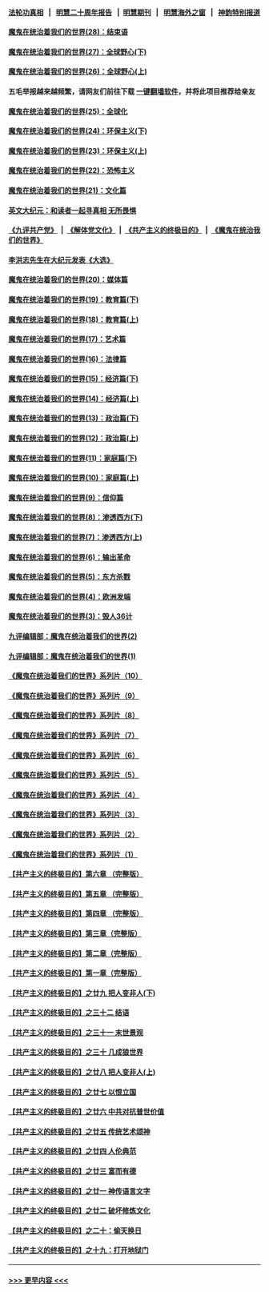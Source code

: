 #### [法轮功真相](https://github.com/gfw-breaker/truth/blob/master/README.md?t=0) &nbsp;&nbsp;|&nbsp;&nbsp; [明慧二十周年报告](https://github.com/gfw-breaker/mh-reports/blob/master/README.md?t=0) &nbsp;&nbsp;|&nbsp;&nbsp;[明慧期刊](https://github.com/gfw-breaker/mh-qikan) &nbsp;&nbsp;|&nbsp;&nbsp; [明慧海外之窗](https://github.com/gfw-breaker/mh-news/blob/master/README.md?t=0) &nbsp;&nbsp;|&nbsp;&nbsp; [神韵特别报道](https://github.com/gfw-breaker/mh-news/blob/master/shenyun.md?t=0)
#### [魔鬼在统治着我们的世界(28)：结束语](../pages/nsc422/n10936246.md?t=06130901) 
#### [魔鬼在统治着我们的世界(27)：全球野心(下)](../pages/nsc422/n10928319.md?t=06130901) 
#### [魔鬼在统治着我们的世界(26)：全球野心(上)](../pages/nsc422/n10900318.md?t=06130901) 
#### 五毛举报越来越频繁，请网友们前往下载 [一键翻墙软件](https://github.com/gfw-breaker/ssr-accounts)，并将此项目推荐给亲友
#### [魔鬼在统治着我们的世界(25)：全球化](../pages/nsc422/n10788205.md?t=06130901) 
#### [魔鬼在统治着我们的世界(24)：环保主义(下)](../pages/nsc422/n10695307.md?t=06130901) 
#### [魔鬼在统治着我们的世界(23)：环保主义(上)](../pages/nsc422/n10688613.md?t=06130901) 
#### [魔鬼在统治着我们的世界(22)：恐怖主义](../pages/nsc422/n10614727.md?t=06130901) 
#### [魔鬼在统治着我们的世界(21)：文化篇](../pages/nsc422/n10597706.md?t=06130901) 
#### [英文大纪元：和读者一起寻真相 无所畏惧](../pages/nsc422/n12542027.md?t=06130901) 
#### [《九评共产党》](https://github.com/begood0513/9ping.md/blob/master/README.md) &nbsp;|&nbsp; [《解体党文化》](../../../../jtdwh.md/blob/master/README.md)  &nbsp;|&nbsp; [《共产主义的终极目的》](../../../../gczydzjmd.md/blob/master/README.md) &nbsp;|&nbsp; [《魔鬼在统治我们的世界》](../../../../mgztzwmdsj.md/blob/master/README.md) 
#### [李洪志先生在大纪元发表《大选》](../pages/nsc422/n12534746.md?t=06130901) 
#### [魔鬼在统治着我们的世界(20)：媒体篇](../pages/nsc422/n10586579.md?t=06130901) 
#### [魔鬼在统治着我们的世界(19)：教育篇(下)](../pages/nsc422/n10564808.md?t=06130901) 
#### [魔鬼在统治着我们的世界(18)：教育篇(上)](../pages/nsc422/n10526970.md?t=06130901) 
#### [魔鬼在统治着我们的世界(17)：艺术篇](../pages/nsc422/n10499093.md?t=06130901) 
#### [魔鬼在统治着我们的世界(16)：法律篇](../pages/nsc422/n10485969.md?t=06130901) 
#### [魔鬼在统治着我们的世界(15)：经济篇(下)](../pages/nsc422/n10469975.md?t=06130901) 
#### [魔鬼在统治着我们的世界(14)：经济篇(上)](../pages/nsc422/n10457370.md?t=06130901) 
#### [魔鬼在统治着我们的世界(13)：政治篇(下)](../pages/nsc422/n10448270.md?t=06130901) 
#### [魔鬼在统治着我们的世界(12)：政治篇(上)](../pages/nsc422/n10444576.md?t=06130901) 
#### [魔鬼在统治着我们的世界(11)：家庭篇(下)](../pages/nsc422/n10440961.md?t=06130901) 
#### [魔鬼在统治着我们的世界(10)：家庭篇(上)](../pages/nsc422/n10435448.md?t=06130901) 
#### [魔鬼在统治着我们的世界(9)：信仰篇](../pages/nsc422/n10432159.md?t=06130901) 
#### [魔鬼在统治着我们的世界(8)：渗透西方(下)](../pages/nsc422/n10429603.md?t=06130901) 
#### [魔鬼在统治着我们的世界(7)：渗透西方(上)](../pages/nsc422/n10426013.md?t=06130901) 
#### [魔鬼在统治着我们的世界(6)：输出革命](../pages/nsc422/n10421536.md?t=06130901) 
#### [魔鬼在统治着我们的世界(5)：东方杀戮](../pages/nsc422/n10417707.md?t=06130901) 
#### [魔鬼在统治着我们的世界(4)：欧洲发端](../pages/nsc422/n10414890.md?t=06130901) 
#### [魔鬼在统治着我们的世界(3)：毁人36计](../pages/nsc422/n10411583.md?t=06130901) 
#### [九评编辑部：魔鬼在统治着我们的世界(2)](../pages/nsc422/n10410036.md?t=06130901) 
#### [九评编辑部：魔鬼在统治着我们的世界(1)](../pages/nsc422/n10406825.md?t=06130901) 
#### [《魔鬼在统治着我们的世界》系列片（10）](../pages/nsc422/n12292670.md?t=06130901) 
#### [《魔鬼在统治着我们的世界》系列片（9）](../pages/nsc422/n12290859.md?t=06130901) 
#### [《魔鬼在统治着我们的世界》系列片（8）](../pages/nsc422/n12287445.md?t=06130901) 
#### [《魔鬼在统治着我们的世界》系列片（7）](../pages/nsc422/n12283425.md?t=06130901) 
#### [《魔鬼在统治着我们的世界》系列片（6）](../pages/nsc422/n12282314.md?t=06130901) 
#### [《魔鬼在统治着我们的世界》系列片（5）](../pages/nsc422/n12281419.md?t=06130901) 
#### [《魔鬼在统治着我们的世界》系列片（4）](../pages/nsc422/n12274024.md?t=06130901) 
#### [《魔鬼在统治着我们的世界》系列片（3）](../pages/nsc422/n12271322.md?t=06130901) 
#### [《魔鬼在统治着我们的世界》系列片（2）](../pages/nsc422/n12269049.md?t=06130901) 
#### [《魔鬼在统治着我们的世界》系列片（1）](../pages/nsc422/n12267575.md?t=06130901) 
#### [【共产主义的终极目的】第六章 （完整版）](../pages/nsc422/n11428913.md?t=06130901) 
#### [【共产主义的终极目的】第五章 （完整版）](../pages/nsc422/n11428912.md?t=06130901) 
#### [【共产主义的终极目的】第四章 （完整版）](../pages/nsc422/n11428907.md?t=06130901) 
#### [【共产主义的终极目的】第三章（完整版）](../pages/nsc422/n11428848.md?t=06130901) 
#### [【共产主义的终极目的】第二章（完整版）](../pages/nsc422/n11428831.md?t=06130901) 
#### [【共产主义的终极目的】第一章（完整版）](../pages/nsc422/n11417651.md?t=06130901) 
#### [【共产主义的终极目的】之廿九 把人变非人(下)](../pages/nsc422/n11344140.md?t=06130901) 
#### [【共产主义的终极目的】之三十二 结语](../pages/nsc422/n11360535.md?t=06130901) 
#### [【共产主义的终极目的】之三十一 末世景观](../pages/nsc422/n11351129.md?t=06130901) 
#### [【共产主义的终极目的】之三十 几成狼世界](../pages/nsc422/n11348280.md?t=06130901) 
#### [【共产主义的终极目的】之廿八 把人变非人(上)](../pages/nsc422/n11340492.md?t=06130901) 
#### [【共产主义的终极目的】之廿七 以恨立国](../pages/nsc422/n11336944.md?t=06130901) 
#### [【共产主义的终极目的】之廿六 中共对抗普世价值](../pages/nsc422/n11324785.md?t=06130901) 
#### [【共产主义的终极目的】之廿五 传统艺术颂神](../pages/nsc422/n11296396.md?t=06130901) 
#### [【共产主义的终极目的】之廿四 人伦典范](../pages/nsc422/n11296397.md?t=06130901) 
#### [【共产主义的终极目的】之廿三 富而有德](../pages/nsc422/n11283598.md?t=06130901) 
#### [【共产主义的终极目的】之廿一 神传语言文字](../pages/nsc422/n11263265.md?t=06130901) 
#### [【共产主义的终极目的】之廿二 破坏修炼文化](../pages/nsc422/n11245728.md?t=06130901) 
#### [【共产主义的终极目的】之二十：偷天换日](../pages/nsc422/n11238846.md?t=06130901) 
#### [【共产主义的终极目的】之十九：打开地狱门](../pages/nsc422/n11206376.md?t=06130901) 

----
#### [ >>> 更早内容 <<< ](../indexes/nsc422-earlier.md)
